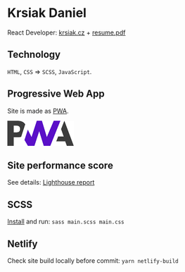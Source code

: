 # Krsiak Daniel

React Developer: [krsiak.cz](https://krsiak.cz/) + [resume.pdf](https://github.com/krsiakdaniel/krsiak/blob/master/daniel_krsiak_resume.pdf)

## Technology

`HTML`, `CSS` => `SCSS`, `JavaScript`.

## Progressive Web App

Site is made as [PWA](https://web.dev/progressive-web-apps/).

![pwa](pwa.png)

## Site performance score

See details: [Lighthouse report](https://lighthouse-dot-webdotdevsite.appspot.com//lh/html?url=https%3A%2F%2Fkrsiak.cz%2F)

## SCSS

[Install](https://sass-lang.com/install) and run: `sass main.scss main.css`

## Netlify

Check site build locally before commit: `yarn netlify-build`
